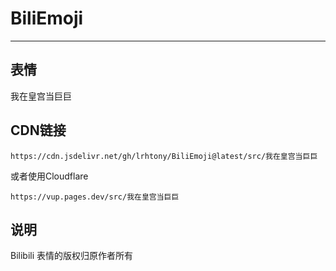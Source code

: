 # BiliEmoji
---
## 表情
我在皇宫当巨巨
## CDN链接
```
https://cdn.jsdelivr.net/gh/lrhtony/BiliEmoji@latest/src/我在皇宫当巨巨
```
或者使用Cloudflare
```
https://vup.pages.dev/src/我在皇宫当巨巨
```
## 说明
Bilibili 表情的版权归原作者所有
